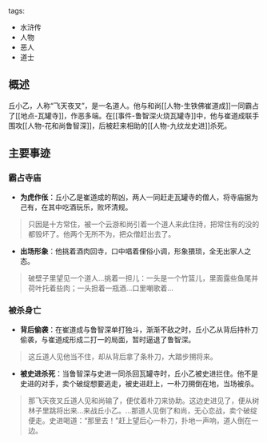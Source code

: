 tags:
  - 水浒传
  - 人物
  - 恶人
  - 道士

## 概述
丘小乙，人称“飞天夜叉”，是一名道人。他与和尚[[人物-生铁佛崔道成]]一同霸占了[[地点-瓦罐寺]]，作恶多端。在[[事件-鲁智深火烧瓦罐寺]]中，他与崔道成联手围攻[[人物-花和尚鲁智深]]，后被赶来相助的[[人物-九纹龙史进]]杀死。

## 主要事迹
### 霸占寺庙
- **为虎作伥**：丘小乙是崔道成的帮凶，两人一同赶走瓦罐寺的僧人，将寺庙据为己有，在其中吃酒玩乐，败坏清规。
> 只因是十方常住，被一个云游和尚引着一个道人来此住持，把常住有的没的都毁坏了。他两个无所不为，把众僧赶出去了。

- **出场形象**：他挑着酒肉回寺，口中唱着俚俗小调，形象猥琐，全无出家人之态。
> 破壁子里望见一个道人...挑着一担儿：一头是一个竹篮儿，里面露些鱼尾并荷叶托着些肉；一头担着一瓶酒...口里嘲歌着...

### 被杀身亡
- **背后偷袭**：在崔道成与鲁智深单打独斗，渐渐不敌之时，丘小乙从背后持朴刀偷袭，与崔道成形成二打一的局面，暂时逼退了鲁智深。
> 这丘道人见他当不住，却从背后拿了条朴刀，大踏步搠将来。

- **被史进杀死**：当鲁智深与史进一同杀回瓦罐寺时，丘小乙被史进拦住。他不是史进的对手，卖个破绽想要逃走，被史进赶上，一朴刀搠倒在地，当场被杀。
> 那飞天夜叉丘道人见和尚输了，便仗着朴刀来协助。这边史进见了，便从树林子里跳将出来...来战丘小乙。...那道人见倒了和尚，无心恋战，卖个破绽便走。史进喝道：“那里去！”赶上望后心一朴刀，扑地一声响，道人倒在一边。

